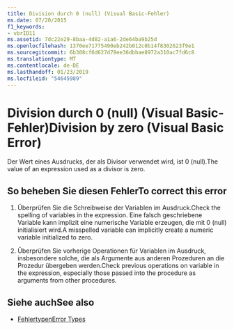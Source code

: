 ```yaml
---
title: Division durch 0 (null) (Visual Basic-Fehler)
ms.date: 07/20/2015
f1_keywords:
- vbrID11
ms.assetid: 7dc22e29-8baa-4d82-a1a6-2de64ba9b25d
ms.openlocfilehash: 1370ee71775490eb242b012c0b14f8302623f9e1
ms.sourcegitcommit: 6b308cf6d627d78ee36dbbae8972a310ac7fd6c8
ms.translationtype: MT
ms.contentlocale: de-DE
ms.lasthandoff: 01/23/2019
ms.locfileid: "54645989"
---
```

# <a name="division-by-zero-visual-basic-error"></a><span data-ttu-id="5d160-102">Division durch 0 (null) (Visual Basic-Fehler)</span><span class="sxs-lookup"><span data-stu-id="5d160-102">Division by zero (Visual Basic Error)</span></span>
<span data-ttu-id="5d160-103">Der Wert eines Ausdrucks, der als Divisor verwendet wird, ist 0 (null).</span><span class="sxs-lookup"><span data-stu-id="5d160-103">The value of an expression used as a divisor is zero.</span></span>  
  
## <a name="to-correct-this-error"></a><span data-ttu-id="5d160-104">So beheben Sie diesen Fehler</span><span class="sxs-lookup"><span data-stu-id="5d160-104">To correct this error</span></span>  
  
1.  <span data-ttu-id="5d160-105">Überprüfen Sie die Schreibweise der Variablen im Ausdruck.</span><span class="sxs-lookup"><span data-stu-id="5d160-105">Check the spelling of variables in the expression.</span></span> <span data-ttu-id="5d160-106">Eine falsch geschriebene Variable kann implizit eine numerische Variable erzeugen, die mit 0 (null) initialisiert wird.</span><span class="sxs-lookup"><span data-stu-id="5d160-106">A misspelled variable can implicitly create a numeric variable initialized to zero.</span></span>  
  
2.  <span data-ttu-id="5d160-107">Überprüfen Sie vorherige Operationen für Variablen im Ausdruck, insbesondere solche, die als Argumente aus anderen Prozeduren an die Prozedur übergeben werden.</span><span class="sxs-lookup"><span data-stu-id="5d160-107">Check previous operations on variable in the expression, especially those passed into the procedure as arguments from other procedures.</span></span>  
  
## <a name="see-also"></a><span data-ttu-id="5d160-108">Siehe auch</span><span class="sxs-lookup"><span data-stu-id="5d160-108">See also</span></span>
- [<span data-ttu-id="5d160-109">Fehlertypen</span><span class="sxs-lookup"><span data-stu-id="5d160-109">Error Types</span></span>](../../visual-basic/programming-guide/language-features/error-types.md)
